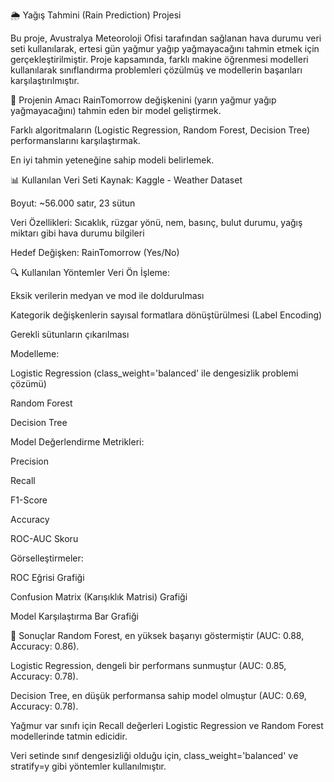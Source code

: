 🌦️ Yağış Tahmini (Rain Prediction) Projesi

Bu proje, Avustralya Meteoroloji Ofisi tarafından sağlanan hava durumu veri seti kullanılarak, ertesi gün yağmur yağıp yağmayacağını tahmin etmek için gerçekleştirilmiştir.
Proje kapsamında, farklı makine öğrenmesi modelleri kullanılarak sınıflandırma problemleri çözülmüş ve modellerin başarıları karşılaştırılmıştır.

🧭 Projenin Amacı
RainTomorrow değişkenini (yarın yağmur yağıp yağmayacağını) tahmin eden bir model geliştirmek.

Farklı algoritmaların (Logistic Regression, Random Forest, Decision Tree) performanslarını karşılaştırmak.

En iyi tahmin yeteneğine sahip modeli belirlemek.

📊 Kullanılan Veri Seti
Kaynak: Kaggle - Weather Dataset

Boyut: ~56.000 satır, 23 sütun

Veri Özellikleri: Sıcaklık, rüzgar yönü, nem, basınç, bulut durumu, yağış miktarı gibi hava durumu bilgileri

Hedef Değişken: RainTomorrow (Yes/No)

🔍 Kullanılan Yöntemler
Veri Ön İşleme:

Eksik verilerin medyan ve mod ile doldurulması

Kategorik değişkenlerin sayısal formatlara dönüştürülmesi (Label Encoding)

Gerekli sütunların çıkarılması

Modelleme:

Logistic Regression (class_weight='balanced' ile dengesizlik problemi çözümü)

Random Forest

Decision Tree

Model Değerlendirme Metrikleri:

Precision

Recall

F1-Score

Accuracy

ROC-AUC Skoru

Görselleştirmeler:

ROC Eğrisi Grafiği

Confusion Matrix (Karışıklık Matrisi) Grafiği

Model Karşılaştırma Bar Grafiği

🚀 Sonuçlar
Random Forest, en yüksek başarıyı göstermiştir (AUC: 0.88, Accuracy: 0.86).

Logistic Regression, dengeli bir performans sunmuştur (AUC: 0.85, Accuracy: 0.78).

Decision Tree, en düşük performansa sahip model olmuştur (AUC: 0.69, Accuracy: 0.78).

Yağmur var sınıfı için Recall değerleri Logistic Regression ve Random Forest modellerinde tatmin edicidir.

Veri setinde sınıf dengesizliği olduğu için, class_weight='balanced' ve stratify=y gibi yöntemler kullanılmıştır.
